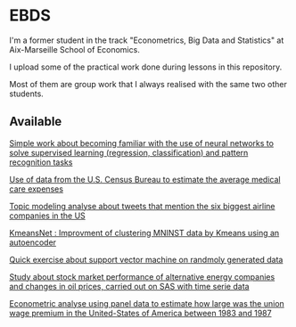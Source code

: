 # EBDS
I'm a former student in the track "Econometrics, Big Data and Statistics" at Aix-Marseille School of Economics.

I upload some of the practical work done during lessons in this repository. 

Most of them are group work that I always realised with the same two other students.

## Available
[Simple work about becoming familiar with the use of neural networks to solve supervised learning
(regression, classification) and pattern recognition tasks](https://github.com/bgtm/EBDS/blob/main/simple_NN.ipynb)

[Use of data from the U.S. Census Bureau to estimate the average medical care expenses](https://github.com/bgtm/EBDS/blob/main/homework_M2_groupe_1_data.ipynb)

[Topic modeling analyse about tweets that mention the six biggest airline companies in the US](https://github.com/bgtm/EBDS/blob/main/tweets_topic_modeling.ipynb)

[KmeansNet : Improvment of clustering MNINST data by Kmeans using an autoencoder](https://github.com/bgtm/EBDS/blob/main/ml_KmeansNet.ipynb)

[Quick exercise about support vector machine on randmoly generated data](https://github.com/bgtm/EBDS/blob/main/SVM.pdf)

[Study about stock market performance of alternative energy companies and changes in oil prices, carried out on SAS with time serie data](https://github.com/bgtm/EBDS/blob/main/stock_market_performance.pdf)

[Econometric analyse using panel data to estimate how large was the union wage premium in the United-States of America between 1983 and 1987](https://github.com/bgtm/EBDS/blob/main/How%20large%20is%20the%20union%20wage%20premium.pdf)
